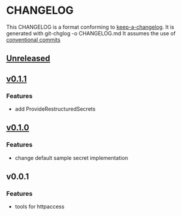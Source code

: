 # CHANGELOG

This CHANGELOG is a format conforming to [keep-a-changelog](https://github.com/olivierlacan/keep-a-changelog). 
It is generated with git-chglog -o CHANGELOG.md
It assumes the use of [conventional commits](https://www.conventionalcommits.org/)

<a name="unreleased"></a>
## [Unreleased]


<a name="v0.1.1"></a>
## [v0.1.1]
### Features
- add ProvideRestructuredSecrets


<a name="v0.1.0"></a>
## [v0.1.0]
### Features
- change default sample secret implementation


<a name="v0.0.1"></a>
## v0.0.1
### Features
- tools for httpaccess


[Unreleased]: https://github.com/CestusIO/gotools/compare/v0.1.1...HEAD
[v0.1.1]: https://github.com/CestusIO/gotools/compare/v0.1.0...v0.1.1
[v0.1.0]: https://github.com/CestusIO/gotools/compare/v0.0.1...v0.1.0
